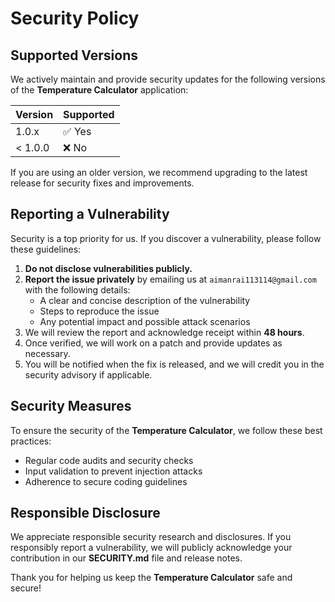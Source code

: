 # Security Policy

## Supported Versions
We actively maintain and provide security updates for the following versions of the **Temperature Calculator** application:

| Version | Supported |
|---------|-----------|
| 1.0.x   | ✅ Yes    |
| < 1.0.0 | ❌ No     |

If you are using an older version, we recommend upgrading to the latest release for security fixes and improvements.

## Reporting a Vulnerability
Security is a top priority for us. If you discover a vulnerability, please follow these guidelines:

1. **Do not disclose vulnerabilities publicly.**
2. **Report the issue privately** by emailing us at `aimanrai113114@gmail.com` with the following details:
   - A clear and concise description of the vulnerability
   - Steps to reproduce the issue
   - Any potential impact and possible attack scenarios
3. We will review the report and acknowledge receipt within **48 hours**.
4. Once verified, we will work on a patch and provide updates as necessary.
5. You will be notified when the fix is released, and we will credit you in the security advisory if applicable.

## Security Measures
To ensure the security of the **Temperature Calculator**, we follow these best practices:
- Regular code audits and security checks
- Input validation to prevent injection attacks
- Adherence to secure coding guidelines

## Responsible Disclosure
We appreciate responsible security research and disclosures. If you responsibly report a vulnerability, we will publicly acknowledge your contribution in our **SECURITY.md** file and release notes.

Thank you for helping us keep the **Temperature Calculator** safe and secure!

